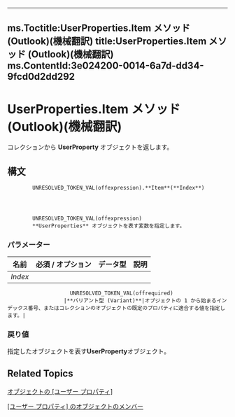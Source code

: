 

---
ms.Toctitle:UserProperties.Item メソッド (Outlook)(機械翻訳)
title:UserProperties.Item メソッド (Outlook)(機械翻訳)
ms.ContentId:3e024200-0014-6a7d-dd34-9fcd0d2dd292
---
# UserProperties.Item メソッド (Outlook)(機械翻訳)




コレクションから **UserProperty** オブジェクトを返します。

## 構文

            UNRESOLVED_TOKEN_VAL(offexpression).**Item**(**Index**)




            UNRESOLVED_TOKEN_VAL(offexpression)
            **UserProperties** オブジェクトを表す変数を指定します。

### パラメーター

|**名前**|**必須 / オプション**|**データ型**|**説明**|
|---|---|---|---|
|*Index*|
                        UNRESOLVED_TOKEN_VAL(offrequired)
                      |**バリアント型 (Variant)**|オブジェクトの 1 から始まるインデックス番号、またはコレクションのオブジェクトの既定のプロパティに適合する値を指定します。|



### 戻り値
指定したオブジェクトを表す**UserProperty**オブジェクト。





## Related Topics

[オブジェクトの [ユーザー プロパティ]](20b49c86-d74f-9bda-382c-559af278c148.md)

[[ユーザー プロパティ] のオブジェクトのメンバー](b71f8a0b-3951-cfb0-89f2-df8851f3993d.md)




